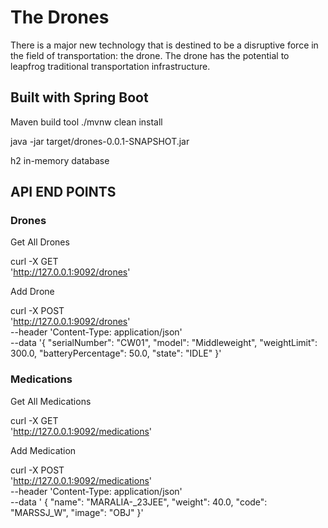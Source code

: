 # The Drones

There is a major new technology that is destined to be a disruptive force in the field of  transportation: the drone. The drone has the potential to leapfrog traditional  transportation infrastructure. 

## Built with Spring Boot

Maven build tool
./mvnw clean install

java -jar target/drones-0.0.1-SNAPSHOT.jar

h2 in-memory database


## API END POINTS

### Drones

Get All Drones

curl -X GET \
  'http://127.0.0.1:9092/drones' 

Add Drone

curl -X POST \
  'http://127.0.0.1:9092/drones' \
  --header 'Content-Type: application/json' \
  --data '{
    "serialNumber": "CW01",
    "model": "Middleweight",
    "weightLimit": 300.0,
    "batteryPercentage": 50.0,
    "state": "IDLE"
  }'

### Medications

Get All Medications

curl -X GET \
  'http://127.0.0.1:9092/medications'

Add Medication

curl -X POST \
  'http://127.0.0.1:9092/medications' \
  --header 'Content-Type: application/json' \
  --data '  {
    "name": "MARALIA-_23JEE",
    "weight": 40.0,
    "code": "MARSSJ_W",
    "image": "OBJ"
  }'